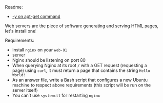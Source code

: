 Readme:
- [-y on apt-get command](https://askubuntu.com/questions/672892/what-does-y-mean-in-apt-get-y-install-command)

Web servers are the piece of software generating and serving HTML pages, let's install one!

Requirements:
- Install ```nginx``` on your ```web-01```
- server
- Nginx should be listening on port 80
- When querying Nginx at its root ```/``` with a GET request (requesting a page) using ```curl```, it must return a page that contains the string ```Hello World!```
- As an answer file, write a Bash script that configures a new Ubuntu machine to respect above requirements (this script will be run on the server itself)
- You can’t use ```systemctl``` for restarting ```nginx```

